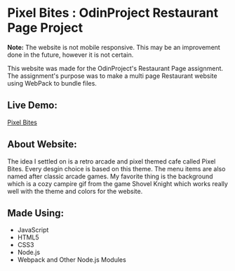 # Pixel Bites : OdinProject Restaurant Page Project

**Note:** The website is not mobile responsive. This may be an improvement done in the future, however it is not certain.

This website was made for the OdinProject's Restaurant Page assignment. The assignment's purpose was to make a multi page Restaurant website using WebPack to bundle files.

## Live Demo:
[Pixel Bites](https://naetsawd.github.io/OdinProject-Restaurant)

## About Website:
The idea I settled on is a retro arcade and pixel themed cafe called Pixel Bites. Every desgin choice is based on this theme. The menu items are also named after classic arcade games. My favorite thing is the background which is a cozy campire gif from the game Shovel Knight which works really well with the theme and colors for the website.

## Made Using:
- JavaScript
- HTML5
- CSS3
- Node.js
- Webpack and Other Node.js Modules